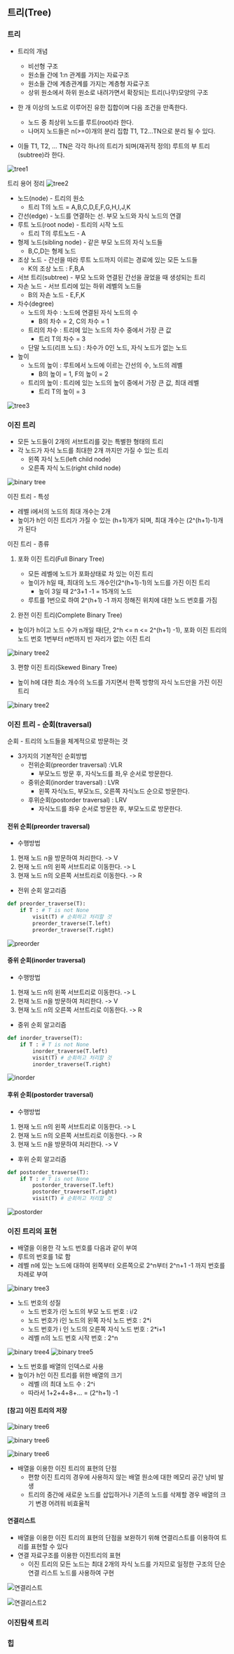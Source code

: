 ## 트리(Tree)

### 트리
- 트리의 개념
    - 비선형 구조
    - 원소들 간에 1:n 관계를 가지는 자료구조
    - 원소들 간에 계층관계를 가지는 계층형 자료구조
    - 상위 원소에서 하위 원소로 내려가면서 확장되는 트리(나무)모양의 구조

- 한 개 이상의 노드로 이루어진 유한 집합이며 다음 조건을 만족한다.
    - 노드 중 최상위 노드를 루트(root)라 한다.
    - 나머지 노드들은 n(>=0)개의 분리 집합 T1, T2...TN으로 분리 될 수 있다.
- 이들 T1, T2, ... TN은 각각 하나의 트리가 되며(재귀적 정의) 루트의 부 트리(subtree)라 한다.

![tree1](../image/20230222/20230222_1.PNG)

트리 용어 정리
![tree2](../image/20230222/20230222_2.PNG)

- 노드(node) - 트리의 원소
    - 트리 T의 노드 = A,B,C,D,E,F,G,H,I,J,K
- 간선(edge) - 노드를 연결하는 선. 부모 노드와 자식 노드의 연결
- 루트 노드(root node) - 트리의 시작 노드
    - 트리 T의 루트노드 - A
- 형제 노드(sibling node) - 같은 부모 노드의 자식 노드들
    - B,C,D는 형제 노드
- 조상 노드 - 간선을 따라 루트 노드까지 이르는 경로에 있는 모든 노드들 
    - K의 조상 노드 : F,B,A
- 서브 트리(subtree) - 부모 노드와 연결된 간선을 끊었을 때 생성되는 트리
- 자손 노드 - 서브 트리에 있는 하위 레벨의 노드들
    - B의 자손 노드 - E,F,K
- 차수(degree)
    - 노드의 차수 : 노드에 연결된 자식 노드의 수
        - B의 차수 = 2, C의 차수 = 1
    - 트리의 차수 : 트리에 있는 노드의 차수 중에서 가장 큰 값
        - 트리 T의 차수 = 3
    - 단말 노드(리프 노드) : 차수가 0인 노드, 자식 노드가 없는 노드
- 높이
    - 노드의 높이 : 루트에서 노드에 이르는 간선의 수, 노드의 레벨
        - B의 높이 = 1, F의 높이 = 2
    - 트리의 높이 : 트리에 있는 노드의 높이 중에서 가장 큰 값, 최대 레벨
        - 트리 T의 높이 = 3

![tree3](../image/20230222/20230222_3.PNG)

### 이진 트리
- 모든 노드들이 2개의 서브트리를 갖는 특별한 형태의 트리
- 각 노드가 자식 노드를 최대한 2개 까지만 가질 수 있는 트리
    - 왼쪽 자식 노드(left child node)
    - 오른족 자식 노드(right child node)

![binary tree](../image/20230222/20230222_4.PNG)

이진 트리 - 특성
- 레벨 i에서의 노드의 최대 개수는 2개
- 높이가 h인 이진 트리가 가질 수 있는 (h+1)개가 되며, 최대 개수는 (2^(h+1)-1)개가 된다

이진 트리 - 종류
1. 포화 이진 트리(Full Binary Tree)
    - 모든 레벨에 노드가 포화상태로 차 있는 이진 트리
    - 높이가 h일 때, 최대의 노드 개수인(2^(h+1)-1)의 노드를 가진 이진 트리
        - 높이 3일 때 2^3+1 -1 = 15개의 노드
    - 루트를 1번으로 하여 2^(h+1) -1 까지 정해진 위치에 대한 노드 번호를 가짐

2. 완전 이진 트리(Complete Binary Tree)
- 높이가 h이고 노드 수가 n개일 때(단, 2^h <= n <= 2^(h+1) -1), 포화 이진 트리의 노드 번호 1번부터 n번까지 빈 자리가 없는 이진 트리

![binary tree2](../image/20230222/20230222_5.PNG)

3. 편향 이진 트리(Skewed Binary Tree)
- 높이 h에 대한 최소 개수의 노드를 가지면서 한쪽 방향의 자식 노드만을 가진 이진 트리

![binary tree2](../image/20230222/20230222_6.PNG)

### 이진 트리 - 순회(traversal)
순회 - 트리의 노드들을 체계적으로 방문하는 것

- 3가지의 기본적인 순회방법
  - 전위순회(preorder traversal) :VLR
    - 부모노드 방문 후, 자식노드를 좌,우 순서로 방문한다.
  - 중위순회(inorder traversal) : LVR
    - 왼쪽 자식노드, 부모노드, 오른쪽 자식노드 순으로 방문한다.
  - 후위순회(postorder traversal) : LRV
    - 자식노드를 좌우 순서로 방문한 후, 부모노드로 방문한다.

#### 전위 순회(preorder traversal) 
- 수행방법
1. 현재 노드 n을 방문하여 처리한다. -> V
2. 현재 노드 n의 왼쪽 서브트리로 이동한다. -> L
3. 현재 노드 n의 오른쪽 서브트리로 이동한다. -> R
- 전위 순회 알고리즘
~~~python
def preorder_traverse(T):
    if T : # T is not None
        visit(T) # 순회하고 처리할 것
        preorder_traverse(T.left)
        preorder_traverse(T.right)
~~~

![preorder](../image/20230222/20230222_7.PNG)

#### 중위 순회(inorder traversal)
- 수행방법
1. 현재 노드 n의 왼쪽 서브트리로 이동한다. -> L
2. 현재 노드 n을 방문하여 처리한다. -> V
3. 현재 노드 n의 오른쪽 서브트리로 이동한다. -> R
- 중위 순회 알고리즘
~~~python
def inorder_traverse(T):
    if T : # T is not None
        inorder_traverse(T.left)
        visit(T) # 순회하고 처리할 것
        inorder_traverse(T.right)
~~~

![inorder](../image/20230222/20230222_8.PNG)

#### 후위 순회(postorder traversal)
- 수행방법
1. 현재 노드 n의 왼쪽 서브트리로 이동한다. -> L
2. 현재 노드 n의 오른쪽 서브트리로 이동한다. -> R
3. 현재 노드 n을 방문하여 처리한다. -> V
- 후위 순회 알고리즘
~~~python
def postorder_traverse(T):
    if T : # T is not None
        postorder_traverse(T.left)
        postorder_traverse(T.right)
        visit(T) # 순회하고 처리할 것
~~~

![postorder](../image/20230222/20230222_9.PNG)

### 이진 트리의 표현
- 배열을 이용한 각 노드 번호를 다음과 같이 부여
- 루트의 번호를 1로 함
- 레벨 n에 있는 노드에 대하여 왼쪽부터 오른쪽으로 2^n부터 2^n+1 -1 까지 번호를 차례로 부여

![binary tree3](../image/20230222/20230222_10.PNG)

- 노드 번호의 성질
  - 노드 번호가 i인 노드의 부모 노드 번호 : i/2
  - 노드 번호가 i인 노드의 왼쪽 자식 노드 번호 : 2*i
  - 노드 번호가 i 인 노드의 오른쪽 자식 노드 번호 : 2*i+1
  - 레벨 n의 노드 번호 시작 번호 : 2^n

![binary tree4](../image/20230222/20230222_11.PNG)
![binary tree5](../image/20230222/20230222_12.PNG)

- 노드 번호를 배열의 인덱스로 사용
- 높이가 h인 이진 트리를 위한 배열의 크기
  - 레벨 i의 최대 노드 수 : 2^i
  - 따라서 1+2+4+8+... = (2^h+1) -1

#### [참고] 이진 트리의 저장

![binary tree6](../image/20230222/20230222_13.PNG)

![binary tree6](../image/20230222/20230222_14.PNG)

![binary tree6](../image/20230222/20230222_15.PNG)

- 배열을 이용한 이진 트리의 표현의 단점
  - 편향 이진 트리의 경우에 사용하지 않는 배열 원소에 대한 메모리 공간 낭비 발생
  - 트리의 중간에 새로운 노드를 삽입하거나 기존의 노드를 삭제할 경우 배열의 크기 변경 어려워 비효율적
#### 연결리스트
- 배열을 이용한 이진 트리의 표현의 단점을 보완하기 위해 연결리스트를 이용하여 트리를 표현할 수 있다
- 연결 자료구조를 이용한 이진트리의 표현
  - 이진 트리의 모든 노드는 최대 2개의 자식 노드를 가지므로 일정한 구조의 단순 연결 리스트 노드를 사용하여 구현
  
![연결리스트](../image/20230222/20230222_16.PNG)

![연결리스트2](../image/20230222/20230222_17.PNG)

### 이진탐색 트리

### 힙